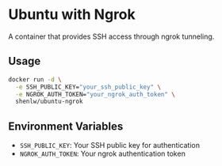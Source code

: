 # Ubuntu with Ngrok

A container that provides SSH access through ngrok tunneling.

## Usage


```bash
docker run -d \
  -e SSH_PUBLIC_KEY="your_ssh_public_key" \
  -e NGROK_AUTH_TOKEN="your_ngrok_auth_token" \
  shenlw/ubuntu-ngrok
```

## Environment Variables

- `SSH_PUBLIC_KEY`: Your SSH public key for authentication
- `NGROK_AUTH_TOKEN`: Your ngrok authentication token
